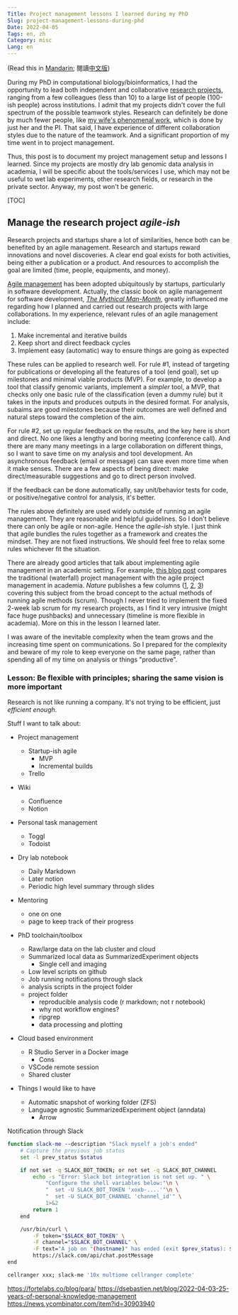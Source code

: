 ```yaml
---
Title: Project management lessons I learned during my PhD
Slug: project-management-lessons-during-phd
Date: 2022-04-05
Tags: en, zh
Category: misc
Lang: en
---
```


(Read this in [Mandarin][zh-post]; 閱讀[中文版][zh-post])

[en-post]: {filename}./things_phd.md
[zh-post]: {filename}./things_phd.zh.md

During my PhD in computational biology/bioinformatics, I had the opportunity to lead both independent and collaborative [research projects][google scholar], ranging from a few colleagues (less than 10) to a large list of people (100-ish people) across institutions.
I admit that my projects didn't cover the full spectrum of the possible teamwork styles.
Research can definitely be done by much fewer people, like [my wife's phenomenal work][clarice's paper], which is done by just her and the PI.
That said, I have experience of different collaboration styles due to the nature of the teamwork.
And a significant proportion of my time went in to project management.

[google scholar]: https://scholar.google.com/citations?user=-tdb3hcAAAAJ
[clarice's paper]: https://doi.org/10.1101/gr.276025.121

Thus, this post is to document my project management setup and lessons I learned.
Since my projects are mostly dry lab genomic data analysis in academia, I will be specific about the tools/services I use, which may not be useful to wet lab experiments, other research fields, or research in the private sector.
Anyway, my post won't be generic.

[TOC]

<!-- cSpell:words Toggl Todoist -->


## Manage the research project *agile-ish*
Research projects and startups share a lot of similarities, hence both can be benefited by an agile management.
Research and startups reward innovations and novel discoveries.
A clear end goal exists for both activities, being either a publication or a product.
And resources to accomplish the goal are limited (time, people, equipments, and money).

[Agile management][agile-software-dev] has been adopted ubiquitously by startups, particularly in software development.
Actually, the classic book on agile management for software development, [*The Mythical Man-Month*][man-month-book], greatly influenced me regarding how I planned and carried out research projects with large collaborations.
In my experience, relevant rules of an agile management include:

1. Make incremental and iterative builds
2. Keep short and direct feedback cycles
3. Implement easy (automatic) way to ensure things are going as expected

These rules can be applied to research well.
For rule #1, instead of targeting for publications or developing all the features of a tool (end goal), set up milestones and minimal viable products (MVP).
For example, to develop a tool that classify genomic variants, implement a *simpler* tool, a MVP, that checks only one basic rule of the classification (even a dummy rule) but it takes in the inputs and produces outputs in the desired format.
For analysis, subaims are good milestones because their outcomes are well defined and natural steps toward the completion of the aim.

For rule #2, set up regular feedback on the results, and the key here is short and direct.
No one likes a lengthy and boring meeting (conference call).
And there are many many meetings in a large collaboration on different things, so I want to save time on my analysis and tool development.
An asynchronous feedback (email or message) can save even more time when it make senses.
There are a few aspects of being direct: make direct/measurable suggestions and go to direct person involved.


If the feedback can be done automatically, say unit/behavior tests for code, or positive/negative control for analysis, it's better.



The rules above definitely are used widely outside of running an agile management.
They are reasonable and helpful guidelines.
So I don't believe there can only be agile or non-agile.
Hence the *agile-ish* style.
I just think that agile bundles the rules together as a framework and creates the mindset.
They are not fixed instructions.
We should feel free to relax some rules whichever fit the situation.

There are already good articles that talk about implementing agile management in an academic setting.
For example, [this blog post][pm-academia-101] compares the traditional (waterfall) project management with the agile project management in academia.
*Nature* publishes a few columns ([1][nature-six-tip], [2][nature-agile], [3][nature-scrum]) covering this subject from the broad concept to the actual methods of running agile methods (scrum).
Though I never tried to implement the fixed 2-week lab scrum for my research projects, as I find it very intrusive (might face huge pushbacks) and unnecessary (timeline is more flexible in academia).
More on this in the lesson I learned later.

I was aware of the inevitable complexity when the team grows and the increasing time spent on communications.
So I prepared for the complexity and beware of my role to keep everyone on the same page, rather than spending all of my time on analysis or things "productive".


[agile-software-dev]: https://en.wikipedia.org/wiki/Agile_software_development
[man-month-book]: https://en.wikipedia.org/wiki/The_Mythical_Man-Month
[pm-academia-101]: https://thenewpi.blogspot.com/2018/04/project-management-for-academia-101.html
[nature-six-tip]: https://www.nature.com/articles/d41586-018-07860-6
[nature-agile]: https://www.nature.com/articles/d41586-019-01184-9
[nature-scrum]: https://www.nature.com/articles/d41586-019-02620-6


### Lesson: Be flexible with principles; sharing the same vision is more important

Research is not like running a company.
It's not trying to be efficient, just *efficient enough*.



Stuff I want to talk about:

- Project management
    - Startup-ish agile
        - MVP
        - Incremental builds
    - Trello
- Wiki
    - Confluence
    - Notion
- Personal task management
    - Toggl
    - Todoist
- Dry lab notebook
    - Daily Markdown
    - Later notion
    - Periodic high level summary through slides
- Mentoring
    - one on one
    - page to keep track of their progress
- PhD toolchain/toolbox
    - Raw/large data on the lab cluster and cloud
    - Summarized local data as SummarizedExperiment objects
        - Single cell and imaging
    - Low level scripts on github
    - Job running notifications through slack
    - analysis scripts in the project folder
    - project folder
        - reproducible analysis code (r markdown; not r notebook)
        - why not workflow engines?
        - ripgrep
        - data processing and plotting

- Cloud based environment
    - R Studio Server in a Docker image
        - Cons
    - VSCode remote session
    - Shared cluster

- Things I would like to have
    - Automatic snapshot of working folder (ZFS)
    - Language agnostic SummarizedExperiment object (anndata)
        - Arrow



Notification through Slack

```bash
function slack-me --description "Slack myself a job's ended"
    # Capture the previous job status
    set -l prev_status $status

    if not set -q SLACK_BOT_TOKEN; or not set -q SLACK_BOT_CHANNEL
        echo -s "Error: Slack bot integration is not set up. " \
            "Configure the shell variables below:"\n \
            "  set -U SLACK_BOT_TOKEN 'xoxb-....'"\n \
            "  set -U SLACK_BOT_CHANNEL 'channel_id'" \
            1>&2
        return 1
    end

    /usr/bin/curl \
        -F token="$SLACK_BOT_TOKEN" \
        -F channel="$SLACK_BOT_CHANNEL" \
        -F text="A job on "(hostname)" has ended (exit $prev_status): $argv" \
        https://slack.com/api/chat.postMessage
end
```

```bash
cellranger xxx; slack-me '10x multiome cellranger complete'
```

https://fortelabs.co/blog/para/
https://dsebastien.net/blog/2022-04-03-25-years-of-personal-knowledge-management
https://news.ycombinator.com/item?id=30903940
